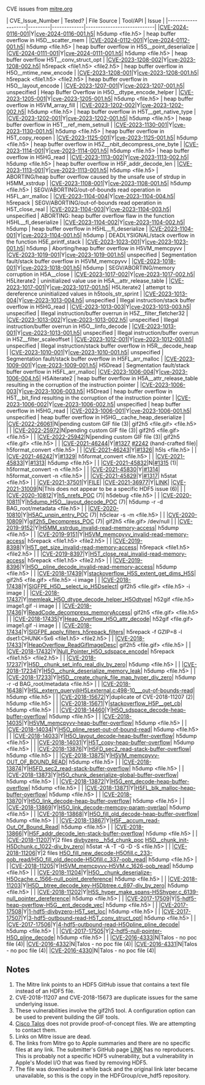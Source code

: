 CVE issues from [mitre.org](https://cve.mitre.org/cgi-bin/cvekey.cgi?keyword=HDF5)

| CVE\_Issue\_Number | Tested? | File Source | Tool/API | Issue           |
|--------------------|---------|-------------|----------------------------|
|[CVE-2024-0116-001](official_cve_url)|Y|[cve-2024-0116-001.h5](https://github.com/HDFGroup/cve_hdf5/blob/main/cvefiles/cve-2024-0116-001.h5)| h5dump <file.h5> | heap buffer overflow in H5D__scatter_mem |
|[CVE-2024-0112-001](official_cve_url)|Y|[cve-2024-0112-001.h5](https://github.com/HDFGroup/cve_hdf5/blob/main/cvefiles/cve-2024-0112-001.h5)| h5dump <file.h5> | heap buffer overflow in H5S__point_deserialize |
|[CVE-2024-0111-001](official_cve_url)|Y|[cve-2024-0111-001.h5](https://github.com/HDFGroup/cve_hdf5/blob/main/cvefiles/cve-2024-0111-001.h5)| h5dump <file.h5> | heap buffer overflow H5T__conv_struct_opt |
|[CVE-2023-1208-002](official_cve_url)|Y|[cve-2023-1208-002.h5](https://github.com/HDFGroup/cve_hdf5/blob/main/cvefiles/cve-2023-1208-002.h5)| h5repack <file1.h5> <file2.h5> | heap buffer overflow in H5O__mtime_new_encode |
|[CVE-2023-1208-001](official_cve_url)|Y|[cve-2023-1208-001.h5](https://github.com/HDFGroup/cve_hdf5/blob/main/cvefiles/cve-2023-1208-001.h5)| h5repack <file1.h5> <file2.h5> | heap buffer overflow in H5O__layout_encode |
|[CVE-2023-1207-001](official_cve_url)|Y|[cve-2023-1207-001.h5](https://github.com/HDFGroup/cve_hdf5/blob/main/cvefiles/cve-2023-1207-001.h5)| unspecified | Heap Buffer Overflow in H5O__dtype_encode_helper |
|[CVE-2023-1205-001](official_cve_url)|Y|[cve-2023-1205-001.h5](https://github.com/HDFGroup/cve_hdf5/blob/main/cvefiles/cve-2023-1205-001.h5)| h5dump <file.h5> | heap buffer overflow in H5VM_array_fill |
|[CVE-2023-1202-002](official_cve_url)|Y|[cve-2023-1202-002.h5](https://github.com/HDFGroup/cve_hdf5/blob/main/cvefiles/cve-2023-1202-002.h5)| h5dump <file.h5> | heap buffer overflow in H5T__get_native_type |
|[CVE-2023-1202-001](official_cve_url)|Y|[cve-2023-1202-001.h5](https://github.com/HDFGroup/cve_hdf5/blob/main/cvefiles/cve-2023-1202-001.h5)| h5dump <file.h5> | heap buffer overflow in H5T__ref_mem_setnull |
|[CVE-2023-1130-001](official_cve_url)|Y|[cve-2023-1130-001.h5](https://github.com/HDFGroup/cve_hdf5/blob/main/cvefiles/cve-2023-1130-001.h5)| h5dump <file.h5> | heap buffer overflow in H5T_copy_reopen |
|[CVE-2023-1125-001](official_cve_url)|Y|[cve-2023-1125-001.h5](https://github.com/HDFGroup/cve_hdf5/blob/main/cvefiles/cve-2023-1125-001.h5)| h5dump <file.h5> | heap buffer overflow in H5Z__nbit_decompress_one_byte |
|[CVE-2023-1114-001](official_cve_url)|Y|[cve-2023-1114-001.h5](https://github.com/HDFGroup/cve_hdf5/blob/main/cvefiles/cve-2023-1114-001.h5)| h5dump <file.h5> | heap buffer overflow in H5HG_read |
|[CVE-2023-1113-002](official_cve_url)|Y|[cve-2023-1113-002.h5](https://github.com/HDFGroup/cve_hdf5/blob/main/cvefiles/cve-2023-1113-002.h5)| h5dump <file.h5> | heap buffer overflow in H5F_addr_decode_len |
|[CVE-2023-1113-001](official_cve_url)|Y|[cve-2023-1113-001.h5](https://github.com/HDFGroup/cve_hdf5/blob/main/cvefiles/cve-2023-1113-001.h5)| h5dump <file.h5> | ABORTING/heap buffer overflow caused by the unsafe use of strdup in H5MM_xstrdup |
|[CVE-2023-1108-001](official_cve_url)|Y|[cve-2023-1108-001.h5](https://github.com/HDFGroup/cve_hdf5/blob/main/cvefiles/cve-2023-1108-001.h5)| h5dump <file.h5> | SEGV/ABORTING/out-of-bounds read operation in H5FL_arr_malloc |
|[CVE-2023-1104-004](official_cve_url)|Y|[cve-2023-1104-004.h5](https://github.com/HDFGroup/cve_hdf5/blob/main/cvefiles/cve-2023-1104-004.h5)| h5repack | SEGV/ABORTING/out-of-bounds read operation in H5T_close_real |
|[CVE-2023-1104-003](official_cve_url)|Y|[cve-2023-1104-003.h5](https://github.com/HDFGroup/cve_hdf5/blob/main/cvefiles/cve-2023-1104-003.h5)| unspecified | ABORTING: heap buffer overflow flaw in the function H5HL__fl_deserialize |
|[CVE-2023-1104-002](official_cve_url)|Y|[cve-2023-1104-002.h5](https://github.com/HDFGroup/cve_hdf5/blob/main/cvefiles/cve-2023-1104-002.h5)| h5dump | heap buffer overflow in H5HL__fl_deserialize |
|[CVE-2023-1104-001](official_cve_url)|Y|[cve-2023-1104-001.h5](https://github.com/HDFGroup/cve_hdf5/blob/main/cvefiles/cve-2023-1104-001.h5)| h5dump | DEADLYSIGNAL/stack overflow in the function H5E_printf_stack |
|[CVE-2023-1023-001](official_cve_url)|Y|[cve-2023-1023-001.h5](https://github.com/HDFGroup/cve_hdf5/blob/main/cvefiles/cve-2023-1023-001.h5)| h5dump | Aborting/heap buffer overflow in H5VM_memcpyvv |
|[CVE-2023-1019-001](official_cve_url)|Y|[cve-2023-1019-001.h5](https://github.com/HDFGroup/cve_hdf5/blob/main/cvefiles/cve-2023-1019-001.h5)| unspecified | Segmentation fault/stack buffer overflow in H5VM_memcpyvv |
|[CVE-2023-1018-001](official_cve_url)|Y|[cve-2023-1018-001.h5](https://github.com/HDFGroup/cve_hdf5/blob/main/cvefiles/cve-2023-1018-001.h5)| h5dump | SEGV/ABORTING/memory corruption in H5A__close |
|[CVE-2023-1017-002](official_cve_url)|Y|[cve-2023-1017-002.h5](https://github.com/HDFGroup/cve_hdf5/blob/main/cvefiles/cve-2023-1017-002.h5)| H5Literate2 | uninitialized value use in H5A__attr_release_table |
|[CVE-2023-1017-001](official_cve_url)|Y|[cve-2023-1017-001.h5](https://github.com/HDFGroup/cve_hdf5/blob/main/cvefiles/cve-2023-1017-001.h5)| H5Literate2 | attempt to dereference uninitialized values in h5tools_str_sprint |
|[CVE-2023-1013-004](official_cve_url)|Y|[cve-2023-1013-004.h5](https://github.com/HDFGroup/cve_hdf5/blob/main/cvefiles/cve-2023-1013-004.h5)| unspecified | Illegal instruction/stack buffer overflow in H5HG_read |
|[CVE-2023-1013-003](official_cve_url)|Y|[cve-2023-1013-003.h5](https://github.com/HDFGroup/cve_hdf5/blob/main/cvefiles/cve-2023-1013-003.h5)| unspecified | Illegal instruction/buffer overrun in H5Z__filter_fletcher32 |
|[CVE-2023-1013-002](official_cve_url)|Y|[cve-2023-1013-002.h5](https://github.com/HDFGroup/cve_hdf5/blob/main/cvefiles/cve-2023-1013-002.h5)| unspecified | Illegal instruction/buffer overrun in H5O__linfo_decode |
|[CVE-2023-1013-001](official_cve_url)|Y|[cve-2023-1013-001.h5](https://github.com/HDFGroup/cve_hdf5/blob/main/cvefiles/cve-2023-1013-001.h5)| unspecified | Illegal instruction/buffer overrun in H5Z__filter_scaleoffset |
|[CVE-2023-1012-001](official_cve_url)|Y|[cve-2023-1012-001.h5](https://github.com/HDFGroup/cve_hdf5/blob/main/cvefiles/cve-2023-1012-001.h5)| unspecified | Illegal instruction/stack buffer overflow in H5R__decode_heap |
|[CVE-2023-1010-001](official_cve_url)|Y|[cve-2023-1010-001.h5](https://github.com/HDFGroup/cve_hdf5/blob/main/cvefiles/cve-2023-1010-001.h5)| unspecified | Segmentation fault/stack buffer overflow in H5FL_arr_malloc |
|[CVE-2023-1009-001](official_cve_url)|Y|[cve-2023-1009-001.h5](https://github.com/HDFGroup/cve_hdf5/blob/main/cvefiles/cve-2023-1009-001.h5)| H5Dread | Segmentation fault/stack buffer overflow in H5FL_arr_malloc|
|[CVE-2023-1006-004](official_cve_url)|Y|[cve-2023-1006-004.h5](https://github.com/HDFGroup/cve_hdf5/blob/main/cvefiles/cve-2023-1006-004.h5)| H5Aiterate2 | heap buffer overflow in H5A__attr_release_table resulting in the corruption of the instruction pointer |
|[CVE-2023-1006-003](official_cve_url)|Y|[cve-2023-1006-003.h5](https://github.com/HDFGroup/cve_hdf5/blob/main/cvefiles/cve-2023-1006-003.h5)| H5Dread | heap buffer overflow in H5T__bit_find resulting in the corruption of the instruction pointer |
|[CVE-2023-1006-002](official_cve_url)|Y|[cve-2023-1006-002.h5](https://github.com/HDFGroup/cve_hdf5/blob/main/cvefiles/cve-2023-1006-002.h5)| unspecified | heap buffer overflow in H5HG_read |
|[CVE-2023-1006-001](official_cve_url)|Y|[cve-2023-1006-001.h5](https://github.com/HDFGroup/cve_hdf5/blob/main/cvefiles/cve-2023-1006-001.h5)| unspecified | heap buffer overflow in H5HG__cache_heap_deserialize |
|[CVE-2022-26061](https://cve.mitre.org/cgi-bin/cvename.cgi?name=CVE-2022-26061)|N|pending custom GIF file (3)| gif2h5 <file.gif> <file.h5> | |
|[CVE-2022-25972](https://cve.mitre.org/cgi-bin/cvename.cgi?name=CVE-2022-25972)|N|pending custom GIF file (3)| gif2h5 <file.gif> <file.h5> | |
|[CVE-2022-25942](https://cve.mitre.org/cgi-bin/cvename.cgi?name=CVE-2022-25942)|N|pending custom GIF file (3)| gif2h5 <file.gif> <file.h5> | |
|[CVE-2021-46244](https://cve.mitre.org/cgi-bin/cvename.cgi?name=CVE-2021-46244)|Y|[#1327](https://github.com/HDFGroup/hdf5/issues/1327) [#2242](https://github.com/HDFGroup/hdf5/issues/2242) (hand-crafted file)| h5format_convert <file.h5> | |
|[CVE-2021-46243](https://cve.mitre.org/cgi-bin/cvename.cgi?name=CVE-2021-46243)|Y|[#1326](https://github.com/HDFGroup/hdf5/issues/1326)| h5ls <file.h5> | |
|[CVE-2021-46242](https://cve.mitre.org/cgi-bin/cvename.cgi?name=CVE-2021-46242)|Y|[#1329](https://github.com/HDFGroup/hdf5/issues/1329)| h5format_convert <file.h5> | |
|[CVE-2021-45833](https://cve.mitre.org/cgi-bin/cvename.cgi?name=CVE-2021-45833)|Y|[#1313](https://github.com/HDFGroup/hdf5/issues/1313)| h5dump <file.h5> | |
|[CVE-2021-45832](https://cve.mitre.org/cgi-bin/cvename.cgi?name=CVE-2021-45832)|N|[#1315](https://github.com/HDFGroup/hdf5/issues/1315) (1)| h5format_convert -n <file.h5> | |
|[CVE-2021-45830](https://cve.mitre.org/cgi-bin/cvename.cgi?name=CVE-2021-45830)|Y|[#1314](https://github.com/HDFGroup/hdf5/issues/1314)| h5format_convert -n <file.h5> | |
|[CVE-2021-45829](https://cve.mitre.org/cgi-bin/cvename.cgi?name=CVE-2021-45829)|Y|[#1317](https://github.com/HDFGroup/hdf5/issues/1317)| h5stat <file.h5> | |
|[CVE-2021-37501](https://cve.mitre.org/cgi-bin/cvename.cgi?name=CVE-2021-37501)|Y|[FILE](https://github.com/HDFGroup/cve_hdf5/blob/main/cvefiles/cve-2021-37501.h5)|
|[CVE-2021-36977](https://cve.mitre.org/cgi-bin/cvename.cgi?name=CVE-2021-36977)|Y|[LINK](https://bugs.chromium.org/p/oss-fuzz/issues/detail?id=31265)|
|[CVE-2021-31009](https://cve.mitre.org/cgi-bin/cvename.cgi?name=CVE-2021-31009)|N|This does not appear to be a specific HDF5 issue (6)| | |
|[CVE-2020-10812](https://cve.mitre.org/cgi-bin/cvename.cgi?name=CVE-2020-10812)|Y|[h5_nrefs_POC](https://github.com/HDFGroup/cve_hdf5/blob/main/cvefiles/cve-2020-10812.h5) (7)| h5debug <file.h5> | |
|[CVE-2020-10811](https://cve.mitre.org/cgi-bin/cvename.cgi?name=CVE-2020-10811)|Y|[h5dump_H5O__layout_decode_POC](https://github.com/HDFGroup/cve_hdf5/blob/main/cvefiles/cve-2020-10811.h5) (7)| h5dump -r -d BAG_root/metadata <file.h5> | |
|[CVE-2020-10810](https://cve.mitre.org/cgi-bin/cvename.cgi?name=CVE-2020-10810)|Y|[H5AC_unpin_entry_POC](https://github.com/HDFGroup/cve_hdf5/blob/main/cvefiles/cve-2020-10810.h5) (7)| h5clear -s -m <file.h5> | |
|[CVE-2020-10809](https://cve.mitre.org/cgi-bin/cvename.cgi?name=CVE-2020-10809)|Y|[gif2h5_Decompress_POC](https://github.com/HDFGroup/cve_hdf5/blob/main/cvefiles/cve-2020-10809) (7)| gif2h5 <file.gif> /dev/null | |
|[CVE-2019-9152](https://cve.mitre.org/cgi-bin/cvename.cgi?name=CVE-2019-9152)|Y|[H5MM_xstrdup_invalid-read-memory-access](https://github.com/magicSwordsMan/PAAFS/blob/master/vul8/H5MM_xstrdup_invalid-read-memory-access)| h5dump <file.h5> | |
|[CVE-2019-9151](https://cve.mitre.org/cgi-bin/cvename.cgi?name=CVE-2019-9151)|Y|[H5VM_memcpyvv_invalid-read-memory-access](https://github.com/magicSwordsMan/PAAFS/blob/master/vul7/H5VM_memcpyvv_invalid-read-memory-access)| h5repack <file1.h5> <file2.h5> | |
|[CVE-2019-8398](https://cve.mitre.org/cgi-bin/cvename.cgi?name=CVE-2019-8398)|Y|[H5T_get_size_invalid-read-memory-access](https://github.com/magicSwordsMan/PAAFS/blob/master/vul6/H5T_get_size_invalid-read-memory-access)| h5repack <file1.h5> <file2.h5> | |
|[CVE-2019-8397](https://cve.mitre.org/cgi-bin/cvename.cgi?name=CVE-2019-8397)|Y|[H5T_close_real_invalid-read-memory-access](https://github.com/magicSwordsMan/PAAFS/blob/master/vul5/H5T_close_real_invalid-read-memory-access)| h5repack <file1.h5> <file2.h5> | |
|[CVE-2019-8396](https://cve.mitre.org/cgi-bin/cvename.cgi?name=CVE-2019-8396)|Y|[H5O__pline_decode_invalid-read-memory-access](https://github.com/magicSwordsMan/PAAFS/blob/master/vul4/H5O__pline_decode_invalid-read-memory-access)| h5dump <file.h5> | |
|[CVE-2018-17439](https://cve.mitre.org/cgi-bin/cvename.cgi?name=CVE-2018-17439)|Y|[stackoverflow_H5S_extent_get_dims_H5S](https://github.com/SegfaultMasters/covering360/blob/master/HDF5/vuln5/stackoverflow_H5S_extent_get_dims_H5S)| gif2h5 <file.gif> <file.h5> -i image | |
|[CVE-2018-17438](https://cve.mitre.org/cgi-bin/cvename.cgi?name=CVE-2018-17438)|Y|[SIGFPE_H5D__select_io_H5Dselect](https://github.com/SegfaultMasters/covering360/blob/master/HDF5/vuln4/SIGFPE_H5D__select_io_H5Dselect)| gif2h5 <file.gif> <file.h5> -i image | |
|[CVE-2018-17437](https://cve.mitre.org/cgi-bin/cvename.cgi?name=CVE-2018-17437)|Y|[memleak_H5O_dtype_decode_helper_H5Odtype](https://github.com/SegfaultMasters/covering360/blob/master/HDF5/vuln5/memleak_H5O_dtype_decode_helper_H5Odtype)| h52gif <file.h5> image1.gif -i image | |
|[CVE-2018-17436](https://cve.mitre.org/cgi-bin/cvename.cgi?name=CVE-2018-17436)|Y|[ReadCode_decompress_memoryAccess](https://github.com/SegfaultMasters/covering360/blob/master/HDF5/vuln8/ReadCode_decompress_memoryAccess)| gif2h5 <file.gif> <file.h5> | |
|[CVE-2018-17435](https://cve.mitre.org/cgi-bin/cvename.cgi?name=CVE-2018-17435)|Y|[Heap_Overflow_H5O_attr_decode](https://github.com/SegfaultMasters/covering360/blob/master/HDF5/vuln7/Heap_Overflow_H5O_attr_decode)| h52gif <file.gif> image1.gif -i image | |
|[CVE-2018-17434](https://cve.mitre.org/cgi-bin/cvename.cgi?name=CVE-2018-17434)|Y|[SIGFPE_apply_filters_h5repack_filters](https://github.com/SegfaultMasters/covering360/blob/master/HDF5/vuln4/SIGFPE_apply_filters_h5repack_filters)| h5repack -f GZIP=8 -l dset1:CHUNK=5x6 <file1.h5> <file2.h5> | |
|[CVE-2018-17433](https://cve.mitre.org/cgi-bin/cvename.cgi?name=CVE-2018-17433)|Y|[HeapOverflow_ReadGifImageDesc](https://github.com/SegfaultMasters/covering360/blob/master/HDF5/vuln8/HeapOverflow_ReadGifImageDesc)| gif2h5 <file.gif> <file.h5> | |
|[CVE-2018-17432](https://cve.mitre.org/cgi-bin/cvename.cgi?name=CVE-2018-17432)|Y|[Null_Pointer_H5O_sdspace_encode](https://github.com/SegfaultMasters/covering360/blob/master/HDF5/vuln6/Null_Pointer_H5O_sdspace_encode)| h5repack <file1.h5> <file2.h5> | |
|[CVE-2018-17237](https://cve.mitre.org/cgi-bin/cvename.cgi?name=CVE-2018-17237)|Y|[H5D__chunk_set_info_real_div_by_zero](https://github.com/SegfaultMasters/covering360/blob/master/HDF5/H5D__chunk_set_info_real_div_by_zero)| h5dump <file.h5> | |
|[CVE-2018-17234](https://cve.mitre.org/cgi-bin/cvename.cgi?name=CVE-2018-17234)|Y|[H5O__chunk_deserialize_memory_leak](https://github.com/SegfaultMasters/covering360/blob/master/HDF5/vuln3/H5O__chunk_deserialize_memory_leak)| h5dump <file.h5> | |
|[CVE-2018-17233](https://cve.mitre.org/cgi-bin/cvename.cgi?name=CVE-2018-17233)|Y|[H5D__create_chunk_file_map_hyper_div_zero](https://github.com/SegfaultMasters/covering360/blob/master/HDF5/vuln2/H5D__create_chunk_file_map_hyper_div_zero)| h5dump -r -d BAG_root/metadata <file.h5> | |
|[CVE-2018-16438](https://cve.mitre.org/cgi-bin/cvename.cgi?name=CVE-2018-16438)|Y|[H5L_extern_query@H5Lexternal.c:498-10___out-of-bounds-read](https://github.com/TeamSeri0us/pocs/blob/master/hdf5/h5stat/H5L_extern_query%40H5Lexternal.c%3A498-10___out-of-bounds-read)| h5dump <file.h5> | |
|[CVE-2018-15672](https://cve.mitre.org/cgi-bin/cvename.cgi?name=CVE-2018-15672)|Y|duplicate of CVE-2018-11207 (2)| h5dump <file.h5> | |
|[CVE-2018-15671](https://cve.mitre.org/cgi-bin/cvename.cgi?name=CVE-2018-15671)|Y|[stackoverflow_H5P__get_cb](https://github.com/SegfaultMasters/covering360/blob/master/HDF5/stackoverflow_H5P__get_cb)| h5dump <file.h5> | |
|[CVE-2018-14460](https://cve.mitre.org/cgi-bin/cvename.cgi?name=CVE-2018-14460)|Y|[H5O_sdspace_decode-heap-buffer-overflow](https://github.com/TeamSeri0us/pocs/blob/master/hdf5/vuln2/H5O_sdspace_decode-heap-buffer-overflow)| h5dump <file.h5> | |
|[CVE-2018-14035](https://cve.mitre.org/cgi-bin/cvename.cgi?name=CVE-2018-14035)|Y|[H5VM_memcpyvv-heap-buffer-overflow](https://github.com/TeamSeri0us/pocs/blob/master/hdf5/vuln2/H5VM_memcpyvv-heap-buffer-overflow)| h5dump <file.h5> | |
|[CVE-2018-14034](https://cve.mitre.org/cgi-bin/cvename.cgi?name=CVE-2018-14034)|Y|[H5O_pline_reset-out-of-bound-read](https://github.com/TeamSeri0us/pocs/blob/master/hdf5/vuln2/H5O_pline_reset-out-of-bound-read)| h5dump <file.h5> | |
|[CVE-2018-14033](https://cve.mitre.org/cgi-bin/cvename.cgi?name=CVE-2018-14033)|Y|[H5O_layout_decode-heap-buffer-overflow](https://github.com/TeamSeri0us/pocs/blob/master/hdf5/vuln2/H5O_layout_decode-heap-buffer-overflow)| h5dump <file.h5> | |
|[CVE-2018-14031](https://cve.mitre.org/cgi-bin/cvename.cgi?name=CVE-2018-14031)|Y|[H5T_copy-heap-buffer-overflow](https://github.com/TeamSeri0us/pocs/blob/master/hdf5/vuln2/H5T_copy-heap-buffer-overflow)| h5dump <file.h5> | |
|[CVE-2018-13876](https://cve.mitre.org/cgi-bin/cvename.cgi?name=CVE-2018-13876)|Y|[H5FD_sec2_read-stack-buffer-overflow](https://github.com/TeamSeri0us/pocs/blob/master/hdf5/vuln/H5FD_sec2_read-stack-buffer-overflow)| h5dump <file.h5> | |
|[CVE-2018-13875](https://cve.mitre.org/cgi-bin/cvename.cgi?name=CVE-2018-13875)|Y|[H5VM_memcpyvv-OUT_OF_BOUND_READ](https://github.com/TeamSeri0us/pocs/blob/master/hdf5/vuln/H5VM_memcpyvv-OUT_OF_BOUND_READ)| h5dump <file.h5> | |
|[CVE-2018-13874](https://cve.mitre.org/cgi-bin/cvename.cgi?name=CVE-2018-13874)|Y|[H5FD_sec2_read-stack-buffer-overflow](https://github.com/TeamSeri0us/pocs/blob/master/hdf5/vuln/H5FD_sec2_read-stack-buffer-overflow)| h5dump <file.h5> | |
|[CVE-2018-13873](https://cve.mitre.org/cgi-bin/cvename.cgi?name=CVE-2018-13873)|Y|[H5O_chunk_deserialize-global-buffer-overflow](https://github.com/TeamSeri0us/pocs/blob/master/hdf5/vuln/H5O_chunk_deserialize-global-buffer-overflow)| h5dump <file.h5> | |
|[CVE-2018-13872](https://cve.mitre.org/cgi-bin/cvename.cgi?name=CVE-2018-13872)|Y|[H5G_ent_decode-heap-buffer-overflow](https://github.com/TeamSeri0us/pocs/blob/master/hdf5/vuln/H5G_ent_decode-heap-buffer-overflow)| h5dump <file.h5> | |
|[CVE-2018-13871](https://cve.mitre.org/cgi-bin/cvename.cgi?name=CVE-2018-13871)|Y|[H5FL_blk_malloc-heap-buffer-overflow](https://github.com/TeamSeri0us/pocs/blob/master/hdf5/vuln/H5FL_blk_malloc-heap-buffer-overflow)| h5dump <file.h5> | |
|[CVE-2018-13870](https://cve.mitre.org/cgi-bin/cvename.cgi?name=CVE-2018-13870)|Y|[H5O_link_decode-heap-buffer-overflow](https://github.com/TeamSeri0us/pocs/blob/master/hdf5/vuln/H5O_link_decode-heap-buffer-overflow)| h5dump <file.h5> | |
|[CVE-2018-13869](https://cve.mitre.org/cgi-bin/cvename.cgi?name=CVE-2018-13869)|Y|[H5O_link_decode-memcpy-param-overlap](https://github.com/TeamSeri0us/pocs/blob/master/hdf5/vuln/H5O_link_decode-memcpy-param-overlap)| h5dump <file.h5> | |
|[CVE-2018-13868](https://cve.mitre.org/cgi-bin/cvename.cgi?name=CVE-2018-13868)|Y|[H5O_fill_old_decode-heap-buffer-overflow](https://github.com/TeamSeri0us/pocs/blob/master/hdf5/vuln/H5O_fill_old_decode-heap-buffer-overflow)| h5dump <file.h5> | |
|[CVE-2018-13867](https://cve.mitre.org/cgi-bin/cvename.cgi?name=CVE-2018-13867)|Y|[H5F__accum_read-Out_Of_Bound_Read](https://github.com/TeamSeri0us/pocs/blob/master/hdf5/vuln/H5F__accum_read-Out_Of_Bound_Read)| h5dump <file.h5> | |
|[CVE-2018-13866](https://cve.mitre.org/cgi-bin/cvename.cgi?name=CVE-2018-13866)|Y|[H5F_addr_decode_len-stack-buffer-overflow](https://github.com/TeamSeri0us/pocs/blob/master/hdf5/vuln/H5F_addr_decode_len-stack-buffer-overflow)| h5dump <file.h5> | |
|[CVE-2018-11207](https://cve.mitre.org/cgi-bin/cvename.cgi?name=CVE-2018-11207)|Y|2 files [divbyzero__h5d_chunk_poc](https://github.com/SegfaultMasters/covering360/blob/master/HDF5/DivByZero__H5D_chunk_POC) [H5D__chunk_init-H5Dchunk.c_1022-div_by_zero](https://github.com/Twi1ight/fuzzing-pocs/blob/master/hdf5/H5D__chunk_init-H5Dchunk.c_1022-div_by_zero)| h5stat -A -T -G -D -S <file.h5> | |
|[CVE-2018-11206](https://cve.mitre.org/cgi-bin/cvename.cgi?name=CVE-2018-11206)|Y|2 files [H5O_fill_new_decode-H5Ofill.c_233-oob_read/H5O_fill_old_decode-H5Ofill.c_337-oob_read](https://github.com/Twi1ight/fuzzing-pocs/tree/master/hdf5)| h5dump <file.h5> | |
|[CVE-2018-11205](https://cve.mitre.org/cgi-bin/cvename.cgi?name=CVE-2018-11205)|Y|[H5VM_memcpyvv-H5VM.c_1626-oob_read](https://github.com/Twi1ight/fuzzing-pocs/tree/master/hdf5)| h5dump <file.h5> | |
|[CVE-2018-11204](https://cve.mitre.org/cgi-bin/cvename.cgi?name=CVE-2018-11204)|Y|[H5O__chunk_deserialize-H5Ocache.c_1566-null_point_dereference](https://github.com/Twi1ight/fuzzing-pocs/tree/master/hdf5)| h5dump <file.h5> | |
|[CVE-2018-11203](https://cve.mitre.org/cgi-bin/cvename.cgi?name=CVE-2018-11203)|Y|[H5D__btree_decode_key-H5Dbtree.c_697-div_by_zero](https://github.com/Twi1ight/fuzzing-pocs/tree/master/hdf5)| h5dump <file.h5> | |
|[CVE-2018-11202](https://cve.mitre.org/cgi-bin/cvename.cgi?name=CVE-2018-11202)|Y|[H5S_hyper_make_spans-H5Shyper.c_6139-null_pointer_dereference](https://github.com/Twi1ight/fuzzing-pocs/tree/master/hdf5)| h5dump <file.h5> | |
|[CVE-2017-17509](https://cve.mitre.org/cgi-bin/cvename.cgi?name=CVE-2017-17509)|Y|[5-hdf5-heap-overflow-H5G__ent_decode_vec](https://github.com/xiaoqx/pocs/blob/master/hdf5)| h5dump <file.h5> | |
|[CVE-2017-17508](https://cve.mitre.org/cgi-bin/cvename.cgi?name=CVE-2017-17508)|Y|[1-hdf5-divbyzero-H5T_set_loc](https://github.com/xiaoqx/pocs/tree/master/hdf5)| h5dump <file.h5> | |
|[CVE-2017-17507](https://cve.mitre.org/cgi-bin/cvename.cgi?name=CVE-2017-17507)|Y|[3-hdf5-outbound-read-H5T_conv_struct_opt](https://github.com/xiaoqx/pocs/tree/master/hdf5)| h5dump <file.h5> | |
|[CVE-2017-17506](https://cve.mitre.org/cgi-bin/cvename.cgi?name=CVE-2017-17506)|Y|[4-hdf5-outbound-read-H5Opline_pline_decode](https://github.com/xiaoqx/pocs/tree/master/hdf5)| h5dump <file.h5> | |
|[CVE-2017-17505](https://cve.mitre.org/cgi-bin/cvename.cgi?name=CVE-2017-17505)|Y|[2-hdf5-null-pointer-H5O_pline_decode](https://github.com/xiaoqx/pocs/tree/master/hdf5)| h5dump <file.h5> | |
|[CVE-2016-4333](https://cve.mitre.org/cgi-bin/cvename.cgi?name=CVE-2016-4333)|N|Talos - no poc file (4)|
|[CVE-2016-4332](https://cve.mitre.org/cgi-bin/cvename.cgi?name=CVE-2016-4332)|N|Talos - no poc file (4)|
|[CVE-2016-4331](https://cve.mitre.org/cgi-bin/cvename.cgi?name=CVE-2016-4331)|N|Talos - no poc file (4)|
|[CVE-2016-4330](https://cve.mitre.org/cgi-bin/cvename.cgi?name=CVE-2016-4330)|N|Talos - no poc file (4)|

## Notes
1. The Mitre link points to an HDF5 GitHub issue that contains a text file instead of an HDF5 file.
2. CVE-2018-11207 and CVE-2018-15673 are duplicate issues for the same underlying issue.
3. These vulnerabilities involve the gif2h5 tool. A configuration option can be used to prevent building the GIF tools.
4. [Cisco Talos](https://talosintelligence.com/vulnerability_reports) does not provide proof-of-concept files. We are attempting to contact them.
5. Links on Mitre issue are dead.
6. The links from Mitre go to Apple summaries and there are no specific files at any link. The submitter's GitHub page [LINK](https://github.com/jhftss) has no reproducers. This is probably not a specific HDF5 vulnerability, but a vulnerability in Apple's Model I/O that was fixed by removing HDF5.
7. The file was downloaded a while back and the original link later became unavailable, so this is the copy in the HDFGroup/cve_hdf5 repository.
